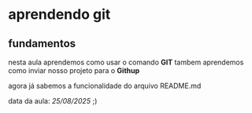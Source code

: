 # aprendendo git 
## fundamentos 

nesta aula aprendemos como usar o comando **GIT**
tambem aprendemos como inviar nosso projeto para o **Githup**

agora já sabemos a funcionalidade do arquivo README.md

data da aula: *25/08/2025* ;)
